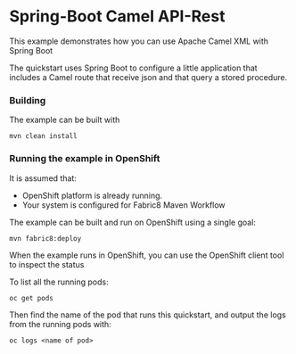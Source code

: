 # Spring-Boot Camel API-Rest

This example demonstrates how you can use Apache Camel XML with Spring Boot

The quickstart uses Spring Boot to configure a little application that includes a Camel route that receive json and that query a stored procedure.

### Building

The example can be built with

    mvn clean install

### Running the example in OpenShift

It is assumed that:
- OpenShift platform is already running.
- Your system is configured for Fabric8 Maven Workflow

The example can be built and run on OpenShift using a single goal:

    mvn fabric8:deploy

When the example runs in OpenShift, you can use the OpenShift client tool to inspect the status

To list all the running pods:

    oc get pods

Then find the name of the pod that runs this quickstart, and output the logs from the running pods with:

    oc logs <name of pod>

